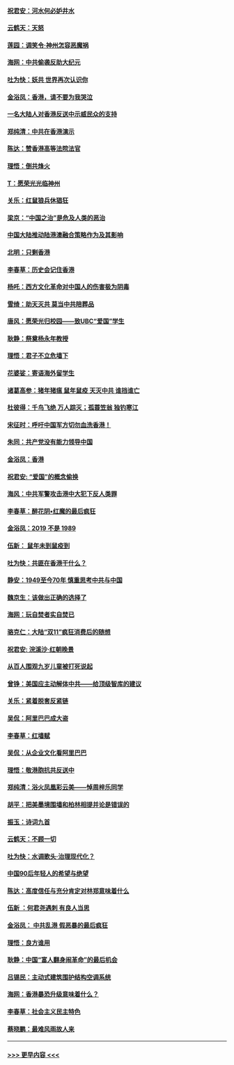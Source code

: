 #### [祝君安：河水何必妒井水](../pages/nsc993/n11675746.md?t=11231611) 
#### [云鹤天：天怒](../pages/nsc993/n11675718.md?t=11231611) 
#### [莲园：调笑令‧神州怎容恶魔祸](../pages/nsc993/n11675648.md?t=11231611) 
#### [海网：中共偷袭反助大纪元](../pages/nsc993/n11673515.md?t=11231611) 
#### [吐为快：妖共 世界再次认识你](../pages/nsc993/n11673506.md?t=11231611) 
#### [金浴凤：香港，请不要为我哭泣](../pages/nsc993/n11673248.md?t=11231611) 
#### [一名大陆人对香港反送中示威民众的支持](../pages/nsc993/n11672615.md?t=11231611) 
#### [郑纯清：中共在香港演示](../pages/nsc993/n11670539.md?t=11231611) 
#### [陈达：赞香港高等法院法官](../pages/nsc993/n11669542.md?t=11231611) 
#### [理悟：倒共烽火](../pages/nsc993/n11668844.md?t=11231611) 
#### [T：愿荣光光临神州](../pages/nsc993/n11668421.md?t=11231611) 
#### [关乐：红鼠狼兵休猖狂](../pages/nsc993/n11668378.md?t=11231611) 
#### [梁京：“中国之治”是危及人类的恶治](../pages/nsc993/n11668328.md?t=11231611) 
#### [中国大陆推动陆港澳融合策略作为及其影响](../pages/nsc993/n11668157.md?t=11231611) 
#### [北明：只剩香港](../pages/nsc993/n11668002.md?t=11231611) 
#### [李春草：历史会记住香港](../pages/nsc993/n11667927.md?t=11231611) 
#### [杨吒：西方文化革命对中国人的伤害极为阴毒](../pages/nsc993/n11664521.md?t=11231611) 
#### [雪绮：助天灭共 莫当中共陪葬品](../pages/nsc993/n11662650.md?t=11231611) 
#### [唐风：愿荣光归校园——致UBC“爱国”学生](../pages/nsc993/n11662194.md?t=11231611) 
#### [耿静：祭奠杨永年教授](../pages/nsc993/n11662514.md?t=11231611) 
#### [理悟：君子不立危墙下](../pages/nsc993/n11662172.md?t=11231611) 
#### [花婆娑：寄语海外留学生](../pages/nsc993/n11662121.md?t=11231611) 
#### [诸葛高参：猪年猪瘟 鼠年鼠疫 天灭中共 谁挡谁亡](../pages/nsc993/n11661980.md?t=11231611) 
#### [杜彼得：千鸟飞绝 万人踪灭；孤蓑笠翁 独钓寒江](../pages/nsc993/n11661170.md?t=11231611) 
#### [宋征时：呼吁中国军方切勿血洗香港！](../pages/nsc993/n11415318.md?t=11231611) 
#### [朱同：共产党没有能力领导中国](../pages/nsc993/n11660421.md?t=11231611) 
#### [金浴凤：香港](../pages/nsc993/n11660419.md?t=11231611) 
#### [祝君安: “爱国”的概念偷换](../pages/nsc993/n11659706.md?t=11231611) 
#### [海风：中共军警攻击港中大犯下反人类罪](../pages/nsc993/n11659632.md?t=11231611) 
#### [李春草：醉花阴•红魔的最后疯狂](../pages/nsc993/n11659287.md?t=11231611) 
#### [金浴凤：2019 不是 1989](../pages/nsc993/n11657663.md?t=11231611) 
#### [伍新： 鼠年未到鼠疫到](../pages/nsc993/n11655098.md?t=11231611) 
#### [吐为快：共匪在香港干什么？](../pages/nsc993/n11654891.md?t=11231611) 
#### [静安：1949至今70年 慎重思考中共与中国](../pages/nsc993/n11651244.md?t=11231611) 
#### [魏京生：该做出正确的选择了](../pages/nsc993/n11653084.md?t=11231611) 
#### [海网：玩自焚者实自焚已](../pages/nsc993/n11652423.md?t=11231611) 
#### [骆克仁：大陆“双11”疯狂消费后的随想](../pages/nsc993/n11652305.md?t=11231611) 
#### [祝君安: 浣溪沙·红朝晚景](../pages/nsc993/n11652258.md?t=11231611) 
#### [从百人围观九岁儿童被打死说起](../pages/nsc993/n11651030.md?t=11231611) 
#### [曾铮：美国应主动解体中共——给顶级智库的建议](../pages/nsc993/n11649888.md?t=11231611) 
#### [关乐：紧着脱套反紧链](../pages/nsc993/n11649069.md?t=11231611) 
#### [吴侃：阿里巴巴成大盗](../pages/nsc993/n11645523.md?t=11231611) 
#### [李春草：红墙赋](../pages/nsc993/n11646389.md?t=11231611) 
#### [吴侃：从企业文化看阿里巴巴](../pages/nsc993/n11645476.md?t=11231611) 
#### [理悟：敬港胞抗共反送中](../pages/nsc993/n11645466.md?t=11231611) 
#### [郑纯清：浴火凤凰彩云美——悼周梓乐同学](../pages/nsc993/n11645155.md?t=11231611) 
#### [胡平：把美墨境围墙和柏林相提并论是错误的](../pages/nsc993/n11645134.md?t=11231611) 
#### [振玉：诗词九首](../pages/nsc993/n11644081.md?t=11231611) 
#### [云鹤天：不顾一切](../pages/nsc993/n11643508.md?t=11231611) 
#### [吐为快：水调歌头·治理现代化？](../pages/nsc993/n11643485.md?t=11231611) 
#### [中国90后年轻人的希望与绝望](../pages/nsc993/n11642317.md?t=11231611) 
#### [陈达：高度信任与充分肯定对林郑意味着什么](../pages/nsc993/n11641441.md?t=11231611) 
#### [伍新 ：何君尧遇刺 有良人当思](../pages/nsc993/n11641503.md?t=11231611) 
#### [金浴凤： 中共乱港  假恶暴的最后疯狂](../pages/nsc993/n11641495.md?t=11231611) 
#### [理悟：良方谁用](../pages/nsc993/n11641463.md?t=11231611) 
#### [耿静：中国“富人翻身闹革命”的最后机会](../pages/nsc993/n11640655.md?t=11231611) 
#### [吕锡民：主动式建筑围护结构空调系统](../pages/nsc993/n11640168.md?t=11231611) 
#### [海网：香港暴恐升级意味着什么？](../pages/nsc993/n11635904.md?t=11231611) 
#### [李春草：社会主义民主特色](../pages/nsc993/n11634657.md?t=11231611) 
#### [蔡晓鹏：最难风雨故人来](../pages/nsc993/n11633145.md?t=11231611) 

----
#### [ >>> 更早内容 <<< ](../indexes/nsc993-earlier.md)
